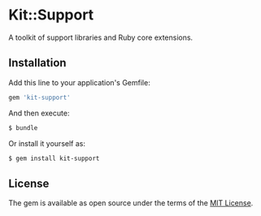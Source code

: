 # Kit::Support

A toolkit of support libraries and Ruby core extensions.

## Installation
Add this line to your application's Gemfile:

```ruby
gem 'kit-support'
```

And then execute:
```bash
$ bundle
```

Or install it yourself as:
```bash
$ gem install kit-support
```
## License
The gem is available as open source under the terms of the [MIT License](https://opensource.org/licenses/MIT).
